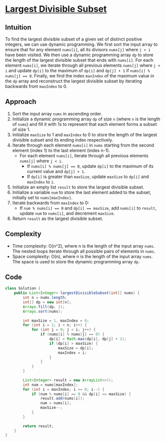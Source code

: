 # [Largest Divisible Subset](https://leetcode.com/problems/largest-divisible-subset/description/?envType=daily-question&envId=2024-02-09)

## Intuition
To find the largest divisible subset of a given set of distinct positive integers, we can use dynamic programming. We first sort the input array to ensure that for any element `nums[i]`, all its divisors `nums[j]` where `j < i` have been visited. We then use a dynamic programming array `dp` to store the length of the largest divisible subset that ends with `nums[i]`. For each element `nums[i]`, we iterate through all previous elements `nums[j]` where `j < i` and update `dp[i]` to the maximum of `dp[i]` and `dp[j] + 1` if `nums[i] % nums[j] == 0`. Finally, we find the index `maxIndex` of the maximum value in the `dp` array and reconstruct the largest divisible subset by iterating backwards from `maxIndex` to 0.

## Approach
1. Sort the input array `nums` in ascending order.
2. Initialize a dynamic programming array `dp` of size `n` (where `n` is the length of `nums`) and fill it with 1s to represent that each element forms a subset of size 1.
3. Initialize `maxSize` to 1 and `maxIndex` to 0 to store the length of the largest divisible subset and its ending index respectively.
4. Iterate through each element `nums[i]` in `nums` starting from the second element (index 1) to the last element (index n-1).
   - For each element `nums[i]`, iterate through all previous elements `nums[j]` where `j < i`.
     - If `nums[i] % nums[j] == 0`, update `dp[i]` to the maximum of its current value and `dp[j] + 1`.
     - If `dp[i]` is greater than `maxSize`, update `maxSize` to `dp[i]` and `maxIndex` to `i`.
5. Initialize an empty list `result` to store the largest divisible subset.
6. Initialize a variable `num` to store the last element added to the subset, initially set to `nums[maxIndex]`.
7. Iterate backwards from `maxIndex` to 0:
   - If `num % nums[i] == 0` and `dp[i] == maxSize`, add `nums[i]` to `result`, update `num` to `nums[i]`, and decrement `maxSize`.
8. Return `result` as the largest divisible subset.

## Complexity
- Time complexity: O(n^2), where n is the length of the input array `nums`. The nested loops iterate through all possible pairs of elements in `nums`.
- Space complexity: O(n), where n is the length of the input array `nums`. The space is used to store the dynamic programming array `dp`.

## Code
```java
class Solution {
    public List<Integer> largestDivisibleSubset(int[] nums) {
        int n = nums.length;
        int[] dp = new int[n];
        Arrays.fill(dp, 1);
        Arrays.sort(nums);
        
        int maxSize = 1, maxIndex = 0;
        for (int i = 1; i < n; i++) {
            for (int j = 0; j < i; j++) {
                if (nums[i] % nums[j] == 0) {
                    dp[i] = Math.max(dp[i], dp[j] + 1);
                    if (dp[i] > maxSize) {
                        maxSize = dp[i];
                        maxIndex = i;
                    }
                }
            }
        }
        
        List<Integer> result = new ArrayList<>();
        int num = nums[maxIndex];
        for (int i = maxIndex; i >= 0; i--) {
            if (num % nums[i] == 0 && dp[i] == maxSize) {
                result.add(nums[i]);
                num = nums[i];
                maxSize--;
            }
        }
        
        return result;
    }
}
